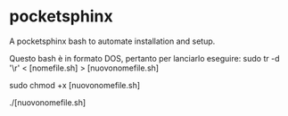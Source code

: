 # pocketsphinx
A pocketsphinx bash  to automate installation and setup.

Questo bash è in formato DOS, pertanto per lanciarlo eseguire: 
sudo tr -d '\r' < [nomefile.sh] > [nuovonomefile.sh]

sudo chmod +x [nuovonomefile.sh]

./[nuovonomefile.sh]

